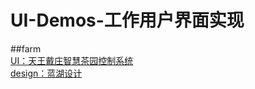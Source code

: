 # UI-Demos-工作用户界面实现
##farm  
[UI：天王戴庄智慧茶园控制系统](https://lastsoup.github.io/ui-demos/farm/home.html)  
[design：蓝湖设计](https://lanhuapp.com/url/LedN9-kp81z)  

